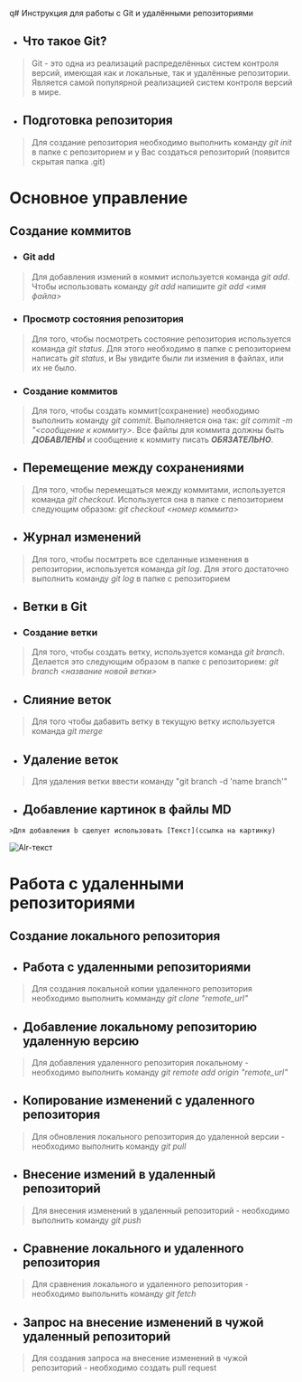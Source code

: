 q# Инструкция для работы с Git и удалёнными репозиториями

* ## Что такое Git?
> Git - это одна из реализаций распределённых систем контроля версий, имеющая как и локальные, так и удалённые репозитории. Является самой популярной реализацией систем контроля версий в мире.
* ## Подготовка репозитория
> Для создание репозитория необходимо выполнить команду *git init*  в папке с репозиторием и у Вас создаться репозиторий (появится скрытая папка .git)

# Основное управление

## Создание коммитов

* ### Git add
>Для добавления измений в коммит используется команда *git add*. Чтобы использовать команду *git add* напишите *git add <имя файла>* 

* ### Просмотр состояния репозитория
>Для того, чтобы посмотреть состояние репозитория используется команда *git status*. Для этого необходимо в папке с репозиторием написать *git status*, и Вы увидите были ли измения в файлах, или их не было.

* ### Создание коммитов
>Для того, чтобы создать коммит(сохранение) необходимо выполнить команду *git commit*. Выполняется она так: *git commit -m "<сообщение к коммиту>*. Все файлы для коммита должны быть ***ДОБАВЛЕНЫ*** и сообщение к коммиту писать ***ОБЯЗАТЕЛЬНО***.

* ## Перемещение между сохранениями
>Для того, чтобы перемещаться между коммитами, используется команда *git checkout*. Используется она в папке с пепозиторием следующим образом: *git checkout <номер коммита>*

* ## Журнал изменений
>Для того, чтобы посмтреть все сделанные изменения в репозитории, используется команда *git log*. Для этого достаточно выполнить команду *git log* в папке с репозиторием

* ## Ветки в Git

* ### Создание ветки

>Для того, чтобы создать ветку, используется команда *git branch*. Делается это следующим образом в папке с репозиторием: *git branch <название новой ветки>*
 
* ## Слияние веток

>Для того чтобы дабавить ветку в текущую ветку используется команда *git merge <name branch>*

* ## Удаление веток
>Для удаления ветки ввести команду "git branch -d 'name branch'"


* ## Добавление картинок в файлы MD
```
>Для добавления b сделует использовать [Текст](ссылка на картинку)
```

![Alr-текст](https://cs11.pikabu.ru/post_img/2019/02/04/12/1549312329147951618.jpg)

# Работа с удаленными репозиториями

## Создание локального репозитория

* ## Работа с удаленными репозиториями
>Для создания локальной копии удаленного репозитория необходимо выполнить комманду *git clone "remote_url"*

* ## Добавление локальному репозиторию удаленную версию
>Для добавления удаленного репозитория локальному  - необходимо выполнить команду *git remote add origin "remote_url"*

* ## Копирование изменений с удаленного репозитория
>Для обновления локального репозитория до удаленной версии - необходимо выполнить команду *git pull*


* ## Внесение измений в удаленный репозиторий
>Для внесения изменений в удаленный репозиторий  - необходимо выполнить команду *git push*

* ## Сравнение локального и удаленного репозитория
>Для сравнения локального и удаленного репозитория - необходимо выпольнить команду *git fetch* 


* ## Запрос на внесение изменений в чужой удаленный репозиторий
>Для создания запроса на внесение изменений в чужой репозиторий - необходимо создать pull request 
